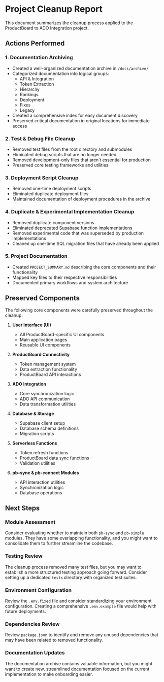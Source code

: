 # Project Cleanup Report

This document summarizes the cleanup process applied to the ProductBoard to ADO Integration project.

## Actions Performed

### 1. Documentation Archiving

- Created a well-organized documentation archive in `/docs/archive/`
- Categorized documentation into logical groups:
  - API & Integration
  - Token Extraction
  - Hierarchy
  - Rankings
  - Deployment
  - Fixes
  - Legacy
- Created a comprehensive index for easy document discovery
- Preserved critical documentation in original locations for immediate access

### 2. Test & Debug File Cleanup

- Removed test files from the root directory and submodules
- Eliminated debug scripts that are no longer needed
- Removed development-only files that aren't essential for production
- Preserved core testing frameworks and utilities

### 3. Deployment Script Cleanup

- Removed one-time deployment scripts
- Eliminated duplicate deployment files
- Maintained documentation of deployment procedures in the archive

### 4. Duplicate & Experimental Implementation Cleanup

- Removed duplicate component versions
- Eliminated deprecated Supabase function implementations
- Removed experimental code that was superseded by production implementations
- Cleaned up one-time SQL migration files that have already been applied

### 5. Project Documentation

- Created `PROJECT_SUMMARY.md` describing the core components and their functionality
- Mapped key files to their respective responsibilities
- Documented primary workflows and system architecture

## Preserved Components

The following core components were carefully preserved throughout the cleanup:

1. **User Interface (UI)**
   - All ProductBoard-specific UI components
   - Main application pages
   - Reusable UI components

2. **ProductBoard Connectivity**
   - Token management system
   - Data extraction functionality
   - ProductBoard API interactions

3. **ADO Integration**
   - Core synchronization logic
   - ADO API communication
   - Data transformation utilities

4. **Database & Storage**
   - Supabase client setup
   - Database schema definitions
   - Migration scripts

5. **Serverless Functions**
   - Token refresh functions
   - ProductBoard data sync functions
   - Validation utilities

6. **pb-sync & pb-connect Modules**
   - API interaction utilities
   - Synchronization logic
   - Database operations

## Next Steps

### Module Assessment

Consider evaluating whether to maintain both `pb-sync` and `pb-simple` modules. They have some overlapping functionality, and you might want to consolidate them to further streamline the codebase.

### Testing Review

The cleanup process removed many test files, but you may want to establish a more structured testing approach going forward. Consider setting up a dedicated `tests` directory with organized test suites.

### Environment Configuration

Review the `.env.fixed` file and consider standardizing your environment configuration. Creating a comprehensive `.env.example` file would help with future deployments.

### Dependencies Review

Review `package.json` to identify and remove any unused dependencies that may have been related to removed functionality.

### Documentation Updates

The documentation archive contains valuable information, but you might want to create new, streamlined documentation focused on the current implementation to make onboarding easier.
